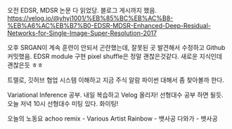 오전 EDSR, MDSR 논문 다 읽었당. 블로그 게시까지 했음. https://velog.io/@yhyj1001/%EB%85%BC%EB%AC%B8-%EB%A6%AC%EB%B7%B0-EDSR-MDSR-Enhanced-Deep-Residual-Networks-for-Single-Image-Super-Resolution-2017

오후 SRGAN이 계속 훈련이 안되서 곤란했는데, 잘못된 곳 발견해서 수정하고 Github 커밋했음.
EDSR module 구현
pixel shuffle은 정말 괜찮은것같다. 새로운 지식인데 괜찮은듯 ㅎㅎ

트렐로, 깃허브 협업 시스템 이해하고 지금 주식 알람 파이썬 대해서 좀 찾아볼까 한다.

Variational Inference 공부. 내일 복습하고 Velog 올리자!
선형대수 공부 하면 될듯. 오늘 저녁 10시 선형대수 미팅 있다. 화이팅!


오늘의 노동요
achoo remix - Various Artist
Rainbow - 뱃사공
다와가 - 뱃사공
